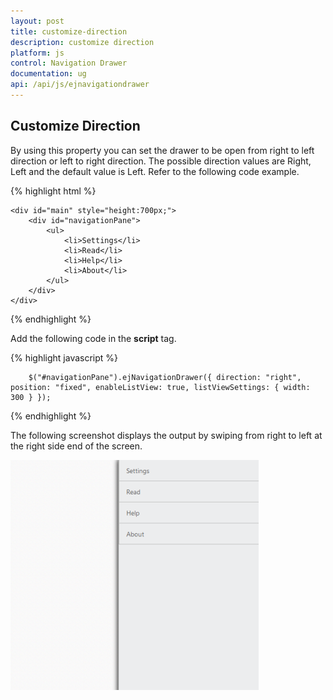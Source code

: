 ```yaml
---
layout: post
title: customize-direction
description: customize direction
platform: js
control: Navigation Drawer
documentation: ug
api: /api/js/ejnavigationdrawer
---
```


## Customize Direction

By using this property you can set the drawer to be open from right to left direction or left to right direction. The possible direction values are Right, Left and the default value is Left. Refer to the following code example.

{% highlight html %}

    <div id="main" style="height:700px;">
        <div id="navigationPane">
            <ul>
                <li>Settings</li>
                <li>Read</li>
                <li>Help</li>
                <li>About</li>
            </ul>
        </div>
    </div>

{% endhighlight %}

Add the following code in the **script** tag.

{% highlight javascript %}
    
        $("#navigationPane").ejNavigationDrawer({ direction: "right", position: "fixed", enableListView: true, listViewSettings: { width: 300 } });

{% endhighlight %}


The following screenshot displays the output by swiping from right to left at the right side end of the screen.

![](customize-direction_images\customize-direction_img1.png)

